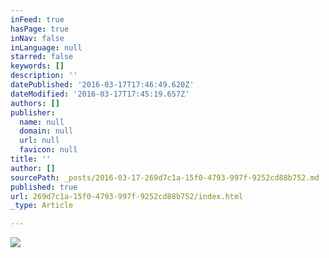```yaml
---
inFeed: true
hasPage: true
inNav: false
inLanguage: null
starred: false
keywords: []
description: ''
datePublished: '2016-03-17T17:46:49.620Z'
dateModified: '2016-03-17T17:45:19.657Z'
authors: []
publisher:
  name: null
  domain: null
  url: null
  favicon: null
title: ''
author: []
sourcePath: _posts/2016-03-17-269d7c1a-15f0-4793-997f-9252cd88b752.md
published: true
url: 269d7c1a-15f0-4793-997f-9252cd88b752/index.html
_type: Article

---
```

![](https://the-grid-user-content.s3-us-west-2.amazonaws.com/7991d639-220a-4108-9cba-c2e6cae59473.jpg)